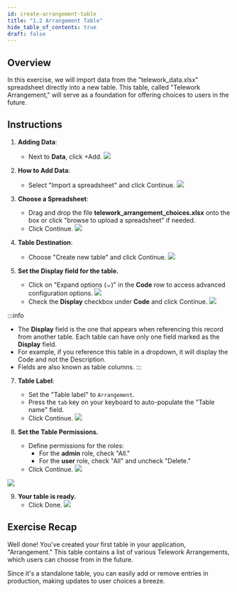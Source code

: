 ```yaml
---
id: create-arrangement-table
title: "1.2 Arrangement Table"
hide_table_of_contents: true
draft: false
---
```


## Overview

In this exercise, we will import data from the "telework_data.xlsx" spreadsheet directly into a new table. This table, called "Telework Arrangement," will serve as a foundation for offering choices to users in the future.

## Instructions

1. **Adding Data**:
   - Next to **Data**, click <span className="button-tan-blue">+Add</span>.
   ![](../images/2023-10-18-14-10-10.png)


2. **How to Add Data**:
   - Select "Import a spreadsheet" and click <span className="button-purple">Continue</span>.
   ![](../images/AddData_ImportASpreadsheet.png)


3. **Choose a Spreadsheet**:
   - Drag and drop the file **telework_arrangement_choices.xlsx** onto the box or click "browse to upload a spreadsheet" if needed.
   - Click <span className="button-purple">Continue</span>.
   ![](../images/2023-11-03-13-44-33.png)


4. **Table Destination**:
   - Choose "Create new table" and click <span className="button-purple">Continue</span>.
   ![](../images/2023-10-19-19-55-40.png)


5. **Set the Display field for the table.**
   - Click on "Expand options (⌄)" in the **Code** row to access advanced configuration options.
   ![](../images/2023-10-19-19-45-39.png)
   - Check the **Display** checkbox under **Code** and click <span className="button-purple">Continue</span>.
   ![](../images/2023-10-19-19-44-21.png)


:::info
* The **Display** field is the one that appears when referencing this record from another table. Each table can have only one field marked as the **Display** field.
* For example, if you reference this table in a dropdown, it will display the Code and not the Description.
* Fields are also known as table columns.
:::

7. **Table Label**:
   - Set the "Table label" to `Arrangement`.
   - Press the `tab` key on your keyboard to auto-populate the "Table name" field.
   - Click <span className="button-purple">Continue</span>.
   ![](../images/2023-11-03-13-48-50.png)


8. **Set the Table Permissions.**
   - Define permissions for the roles:
     - For the **admin** role, check "All."
     - For the **user** role, check "All" and uncheck "Delete."
   - Click <span className="button-purple">Continue</span>.
   ![](../images/2023-10-19-20-47-33.png)

![](../images/2023-11-03-13-52-42.png)

9. **Your table is ready.**
    - Click <span className="button-purple">Done</span>.
    ![](../images/2023-11-03-13-51-49.png)


## Exercise Recap

Well done! You've created your first table in your application, "Arrangement." This table contains a list of various Telework Arrangements, which users can choose from in the future.

Since it's a standalone table, you can easily add or remove entries in production, making updates to user choices a breeze.